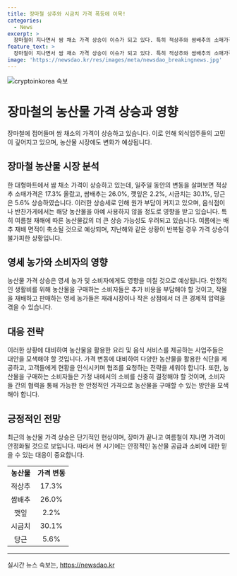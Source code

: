 ```yaml
---
title: 장마철 상추와 시금치 가격 폭등에 이목!
categories:
  - News
excerpt: >
  장마철이 지나면서 쌈 채소 가격 상승이 이슈가 되고 있다. 특히 적상추와 쌈배추의 소매가격은 급등했으며, 시금치와 당근 또한 비싼 가격으로 판매되고 있다. 이에 따라 외식업주들은 원가 부담으로 인해 농산물을 아예 쓰지 않는 음식점과 반찬가게가 늘어나고 있다. 또한 장마 뒤의 폭염과 태풍으로 농산물 값이 더 오를 수 있으며, 여름철 재해에 따른 농산물 수급 불안이 지속되고 있다.
feature_text: >
  장마철이 지나면서 쌈 채소 가격 상승이 이슈가 되고 있다. 특히 적상추와 쌈배추의 소매가격은 급등했으며, 시금치와 당근 또한 비싼 가격으로 판매되고 있다. 이에 따라 외식업주들은 원가 부담으로 인해 농산물을 아예 쓰지 않는 음식점과 반찬가게가 늘어나고 있다. 또한 장마 뒤의 폭염과 태풍으로 농산물 값이 더 오를 수 있으며, 여름철 재해에 따른 농산물 수급 불안이 지속되고 있다.
image: 'https://newsdao.kr/res/images/meta/newsdao_breakingnews.jpg'
---
```


<p><img src="https://newsdao.kr/res/images/meta/newsdao_breakingnews.jpg" alt="cryptoinkorea 속보" /></p>

<h1>장마철의 농산물 가격 상승과 영향</h1>

<p data-ke-size="size16">장마철에 접어들며 쌈 채소의 가격이 상승하고 있습니다. 이로 인해 외식업주들의 고민이 깊어지고 있으며, 농산물 시장에도 변화가 예상됩니다.</p>

<h2>장마철 농산물 시장 분석</h2>

<p data-ke-size="size16">한 대형마트에서 쌈 채소 가격이 상승하고 있는데, 일주일 동안의 변동을 살펴보면 적상추 소매가격은 17.3% 올랐고, 쌈배추는 26.0%, 깻잎은 2.2%, 시금치는 30.1%, 당근은 5.6% 상승하였습니다. 이러한 상승세로 인해 원가 부담이 커지고 있으며, 음식점이나 반찬가게에서는 해당 농산물을 아예 사용하지 않을 정도로 영향을 받고 있습니다. 특히 여름철 재해에 따른 농산물값의 더 큰 상승 가능성도 우려되고 있습니다. 여름에는 배추 재배 면적이 축소될 것으로 예상되며, 지난해와 같은 상황이 반복될 경우 가격 상승이 불가피한 상황입니다.</p>

<h2>영세 농가와 소비자의 영향</h2>

<p data-ke-size="size16">농산물 가격 상승은 영세 농가 및 소비자에게도 영향을 미칠 것으로 예상됩니다. 안정적인 생활비를 위해 농산물을 구매하는 소비자들은 추가 비용을 부담해야 할 것이고, 작물을 재배하고 판매하는 영세 농가들은 재래시장이나 작은 상점에서 더 큰 경제적 압력을 겪을 수 있습니다.</p>

<h2>대응 전략</h2>

<p data-ke-size="size16">이러한 상황에 대비하여 농산물을 활용한 요리 및 음식 서비스를 제공하는 사업주들은 대안을 모색해야 할 것입니다. 가격 변동에 대비하여 다양한 농산물을 활용한 식단을 제공하고, 고객들에게 현황을 인식시키며 협조를 요청하는 전략을 세워야 합니다. 또한, 농산물을 구매하는 소비자들은 가정 내에서의 소비를 신중히 결정해야 할 것이며, 소비자들 간의 협력을 통해 가능한 한 안정적인 가격으로 농산물을 구매할 수 있는 방안을 모색해야 합니다.</p>

<h2>긍정적인 전망</h2>

<p data-ke-size="size16">최근의 농산물 가격 상승은 단기적인 현상이며, 장마가 끝나고 여름철이 지나면 가격이 안정화될 것으로 보입니다. 따라서 현 시기에는 안정적인 농산물 공급과 소비에 대한 믿을 수 있는 대응이 중요합니다.</p>

<table>
    <tbody>
        <tr>
            <td style="text-align: center; height: 17px;"><b>농산물</b></td>
            <td style="text-align: center; height: 17px;"><b>가격 변동</b></td>
        </tr>
        <tr>
            <td style="text-align: center; height: 17px;">적상추</td>
            <td style="text-align: center; height: 17px;">17.3%</td>
        </tr>
        <tr>
            <td style="text-align: center; height: 17px;">쌈배추</td>
            <td style="text-align: center; height: 17px;">26.0%</td>
        </tr>
        <tr>
            <td style="text-align: center; height: 17px;">깻잎</td>
            <td style="text-align: center; height: 17px;">2.2%</td>
        </tr>
        <tr>
            <td style="text-align: center; height: 17px;">시금치</td>
            <td style="text-align: center; height: 17px;">30.1%</td>
        </tr>
        <tr>
            <td style="text-align: center; height: 17px;">당근</td>
            <td style="text-align: center; height: 17px;">5.6%</td>
        </tr>
    </tbody>
</table>

<p><hr></p>
실시간 뉴스 속보는, <a href="https://newsdao.kr" rel="dofollow">https://newsdao.kr</a>


